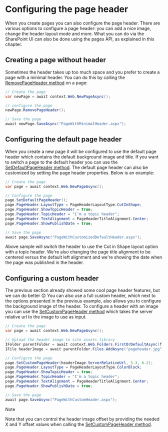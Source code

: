 # Configuring the page header

When you create pages you can also configure the page header. There are various options to configure a page header: you can add a nice image, change the header layout mode and more. What you can do via the SharePoint UI can also be done using the pages API, as explained in this chapter.

## Creating a page without header

Sometimes the header takes up too much space and you prefer to create a page with a minimal header. You can do this by calling the [RemovePageHeader method](https://pnp.github.io/pnpcore/api/PnP.Core.Model.SharePoint.IPage.html#collapsible-PnP_Core_Model_SharePoint_IPage_RemovePageHeader) on a page:

```csharp
// Create the page
var newPage = await context.Web.NewPageAsync();

// configure the page
newPage.RemovePageHeader();

// Save the page
await newPage.SaveAsync("PageWithMinimalHeader.aspx");
```

## Configuring the default page header

When you create a new page it will be configured to use the default page header which contains the default background image and title. If you want to switch a page to the default header you can use the [SetDefaultPageHeader method](https://pnp.github.io/pnpcore/api/PnP.Core.Model.SharePoint.IPage.html#collapsible-PnP_Core_Model_SharePoint_IPage_SetDefaultPageHeader). The default page header can also be customized by setting the page header properties. Below is an example:

```csharp
// Create the page
var page = await context.Web.NewPageAsync();

// Configure the page
page.SetDefaultPageHeader();
page.PageHeader.LayoutType = PageHeaderLayoutType.CutInShape;
page.PageHeader.ShowTopicHeader = true;
page.PageHeader.TopicHeader = "I'm a topic header";
page.PageHeader.TextAlignment = PageHeaderTitleAlignment.Center;
page.PageHeader.ShowPublishDate = true;

// Save the page
await page.SaveAsync("PageWithCustomizedDefaultHeader.aspx");
```

Above sample will switch the header to use the Cut in Shape layout option with a topic header. We're also changing the page title alignment to be centered versus the default left alignment and we're showing the date when the page was published in the header.

## Configuring a custom header

The previous section already showed some cool page header features, but we can do better 😊 You can also use a full custom header, which next to the options presented in the previous example, also allows you to configure the background image of the header. To configure a header with an image you can use the [SetCustomPageHeader method](https://pnp.github.io/pnpcore/api/PnP.Core.Model.SharePoint.IPage.html#collapsible-PnP_Core_Model_SharePoint_IPage_SetCustomPageHeader_System_String_System_Nullable_System_Double__System_Nullable_System_Double__) which takes the server relative url to the image to use as input.

```csharp
// Create the page
var page = await context.Web.NewPageAsync();

// Upload the header image to site assets library
IFolder parentFolder = await context.Web.Folders.FirstOrDefaultAsync(f => f.Name == "SiteAssets");
IFile headerImage = await parentFolder.Files.AddAsync("pageheader.jpg", System.IO.File.OpenRead($".{Path.DirectorySeparatorChar}pageheader.jpg"));

// Configure the page
page.SetCustomPageHeader(headerImage.ServerRelativeUrl, 5.3, 6.2);
page.PageHeader.LayoutType = PageHeaderLayoutType.ColorBlock;
page.PageHeader.ShowTopicHeader = true;
page.PageHeader.TopicHeader = "I'm a topic header";
page.PageHeader.TextAlignment = PageHeaderTitleAlignment.Center;
page.PageHeader.ShowPublishDate = true;

// Save the page
await page.SaveAsync("PageWithCustomHeader.aspx");
```

> [!Note]
> Note that you can control the header image offset by providing the needed X and Y offset values when calling the [SetCustomPageHeader method](https://pnp.github.io/pnpcore/api/PnP.Core.Model.SharePoint.IPage.html#collapsible-PnP_Core_Model_SharePoint_IPage_SetCustomPageHeader_System_String_System_Nullable_System_Double__System_Nullable_System_Double__).

